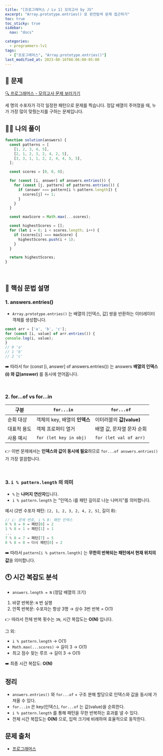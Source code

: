 ```yaml
---
title: "[프로그래머스 / Lv 1] 모의고사 by JS"
excerpt: "Array.prototype.entries() 로 완전탐색 문제 접근하기"
toc: true
toc_sticky: true
sidebar:
  nav: "docs"

categories:
  - programmers-lv1
tags:
  - ["프로그래머스", "Array.prototype.entries()"]
last_modified_at: 2023-08-16T08:06:00-05:00
---
```


## 📄 문제

[🔍 프로그래머스 - 모의고사 문제 보러가기](https://school.programmers.co.kr/learn/courses/30/lessons/42840)

세 명의 수포자가 각각 일정한 패턴으로 문제를 찍습니다. 정답 배열이 주어졌을 때, 누가 가장 많이 맞췄는지를 구하는 문제입니다.


## 🙋‍♀️ 나의 풀이

```js
function solution(answers) {
  const patterns = [
    [1, 2, 3, 4, 5],
    [2, 1, 2, 3, 2, 4, 2, 5],
    [3, 3, 1, 1, 2, 2, 4, 4, 5, 5],
  ];

  const scores = [0, 0, 0];

  for (const [i, answer] of answers.entries()) {
    for (const [j, pattern] of patterns.entries()) {
      if (answer === pattern[i % pattern.length]) {
        scores[j] += 1;
      }
    }
  }

  const maxScore = Math.max(...scores);

  const highestScores = [];
  for (let i = 0; i < scores.length; i++) {
    if (scores[i] === maxScore) {
      highestScores.push(i + 1);
    }
  }

  return highestScores;
}
```
<br />

## 🔨 핵심 문법 설명

###  1. answers.entries()

* `Array.prototype.entries()` 는 배열의 [인덱스, 값] 쌍을 반환하는 이터레이터 객체를 생성합니다.
```typescript
const arr = ['a', 'b', 'c'];
for (const [i, value] of arr.entries()) {
console.log(i, value);
}
// 0 'a'
// 1 'b'
// 2 'c'
```

➡️ 따라서 for (const [i, answer] of answers.entries()) 는 answers **배열의 인덱스(i) 와 값(answer)** 를 동시에 얻어옵니다.

<br />

### 2. for...of vs for...in


| 구분     | `for...in`             | `for...of`             |
| ------ | ---------------------- | ---------------------- |
| 순회 대상  | 객체의 key, 배열의 **인덱스**   | 이터러블의 **값(value)**     |
| 대표적 용도 | 객체 프로퍼티 열거             | 배열 값, 문자열 문자 순회        |
| 사용 예시  | `for (let key in obj)` | `for (let val of arr)` |

👉 이번 문제에서는 **인덱스와 값이 동시에 필요**하므로 `for...of answers.entries()` 가 가장 깔끔합니다.

<br />

### 3. `i % pattern.length` 의 의미

- `%` 는 **나머지 연산자**입니다.
- `i % pattern.length` 는 "인덱스 i를 패턴 길이로 나눈 나머지"를 의미합니다.

예시 (2번 수포자 패턴: `[2, 1, 2, 3, 2, 4, 2, 5]`, 길이 8):

```js
// i: 문제 번호, i % 8: 패턴 인덱스
0 % 8 = 0 → 패턴[0] = 2
1 % 8 = 1 → 패턴[1] = 1
...
7 % 8 = 7 → 패턴[7] = 5
8 % 8 = 0 → 다시 패턴[0] = 2
```

➡️ 따라서 `pattern[i % pattern.length]` 는 **무한히 반복되는 패턴에서 현재 위치의 값**을 의미합니다.

## 🕚 시간 복잡도 분석

- `answers.length = N` (정답 배열의 크기)

1. 바깥 반복문: `N` 번 실행
2. 안쪽 반복문: 수포자는 항상 3명 → 상수 3번 반복 = O(1)

👉 따라서 전체 반복 횟수는 `3N`, 시간 복잡도는 **O(N)** 입니다.

그 외:

- `i % pattern.length` → O(1)
- `Math.max(...scores)` → 길이 3 → O(1)
- 최고 점수 찾는 루프 → 길이 3 → O(1)

➡️ 최종 시간 복잡도: **O(N)**

## 정리

- `answers.entries()` 와 `for...of` + 구조 분해 할당으로 인덱스와 값을 동시에 가져올 수 있다.
- `for...in` 은 key(인덱스), `for...of` 는 값(value)을 순회한다.
- `i % pattern.length` 를 통해 패턴을 무한 반복하는 효과를 낼 수 있다.
- 전체 시간 복잡도는 **O(N)** 으로, 입력 크기에 비례하여 효율적으로 동작한다.

## 문제 출처

- [프로그래머스](https://school.programmers.co.kr/learn/courses/30/lessons/42840)

